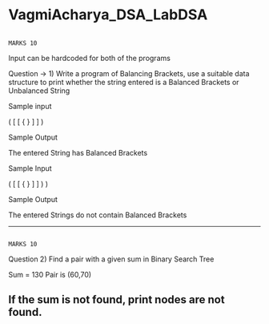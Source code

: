 # VagmiAcharya_DSA_LabDSA
                                                                                                                                       MARKS 10

Input can be hardcoded for both of the programs

Question → 1)  Write a program of Balancing Brackets, use a suitable data structure to print whether the string entered is a Balanced Brackets or Unbalanced String

Sample input

( [ [ { } ] ] )

Sample Output

The entered String has Balanced Brackets

Sample Input

( [ [ { } ] ] ) )

Sample Output

The entered Strings do not contain Balanced Brackets

-------------------------------------------------------------------------------------------------------------------------------

                                                                                                                                  MARKS 10
Question 2) Find a pair with a given sum in Binary Search Tree
 
Sum = 130
Pair is (60,70)


If the sum is not found, print nodes are not found.
-------------------------------------------------------------------------------------------------------------------------------



